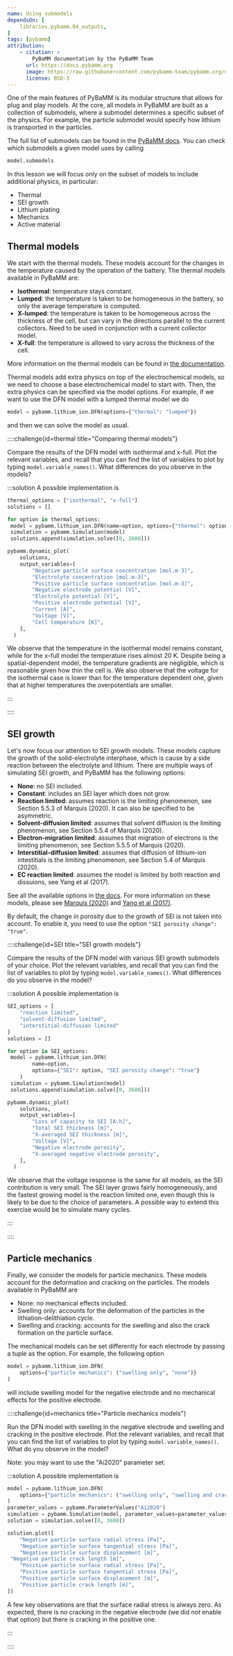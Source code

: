 ```yaml
---
name: Using submodels
dependsOn: [
    libraries.pybamm.04_outputs,
]
tags: [pybamm]
attribution: 
    - citation: >
        PyBaMM documentation by the PyBaMM Team
      url: https://docs.pybamm.org
      image: https://raw.githubusercontent.com/pybamm-team/pybamm.org/main/static/images/pybamm_logo.svg
      license: BSD-3
---
```


One of the main features of PyBaMM is its modular structure that allows for plug and play models. At the core, all models in PyBaMM are built as a collection of submodels, where a submodel determines a specific subset of the physics. For example, the particle submodel would specify how lithium is transported in the particles.

The full list of submodels can be found in the [PyBaMM docs](https://docs.pybamm.org/en/latest/source/api/models/submodels/index.html). You can check which submodels a given model uses by calling

```python
model.submodels
```

In this lesson we will focus only on the subset of models to include additional physics, in particular:

* Thermal
* SEI growth
* Lithium plating
* Mechanics
* Active material

## Thermal models

We start with the thermal models. These models account for the changes in the temperature caused by the operation of the battery. The thermal models available in PyBaMM are:

* **Isothermal**: temperature stays constant.
* **Lumped**: the temperature is taken to be homogeneous in the battery, so only the average temperature is computed.
* **X-lumped**: the temperature is taken to be homogeneous across the thickness of the cell, but can vary in the directions parallel to the current collectors. Need to be used in conjunction with a current collector model.
* **X-full**: the temperature is allowed to vary across the thickness of the cell.

More information on the thermal models can be found in [the documentation](https://docs.pybamm.org/en/latest/source/examples/notebooks/models/thermal-models.html).

Thermal models add extra physics on top of the electrochemical models, so we need to choose a base electrochemical model to start with. Then, the extra physics can be specified via the model options. For example, if we want to use the DFN model with a lumped thermal model we do

```python
model = pybamm.lithium_ion.DFN(options={"thermal": "lumped"})
```

and then we can solve the model as usual.

::::challenge{id=thermal title="Comparing thermal models"}

Compare the results of the DFN model with isothermal and x-full. Plot the relevant variables, and recall that you can find the list of variables to plot by typing `model.variable_names()`. What differences do you observe in the models?

:::solution
A possible implementation is

```python
thermal_options = ["isothermal", "x-full"]
solutions = []

for option in thermal_options:
 model = pybamm.lithium_ion.DFN(name=option, options={"thermal": option})
 simulation = pybamm.Simulation(model)
 solutions.append(simulation.solve([0, 3600]))

pybamm.dynamic_plot(
    solutions,
    output_variables=[
        "Negative particle surface concentration [mol.m-3]",
        "Electrolyte concentration [mol.m-3]",
        "Positive particle surface concentration [mol.m-3]",
        "Negative electrode potential [V]",
        "Electrolyte potential [V]",
        "Positive electrode potential [V]",
        "Current [A]",
        "Voltage [V]",
        "Cell temperature [K]",
    ],
  )

```

We observe that the temperature in the isothermal model remains constant, while for the x-full model the temperature rises almost 20 K. Despite being a spatial-dependent model, the temperature gradients are negligible, which is reasonable given how thin the cell is. We also observe that the voltage for the isothermal case is lower than for the temperature dependent one, given that at higher temperatures the overpotentials are smaller.

:::

::::

## SEI growth

Let's now focus our attention to SEI growth models. These models capture the growth of the solid-electrolyte interphase, which is cause by a side reaction between the electrolyte and lithium. There are multiple ways of simulating SEI growth, and PyBaMM has the following options:

* **None**: no SEI included.
* **Constant**: includes an SEI layer which does not grow.
* **Reaction limited**: assumes reaction is the limiting phenomenon, see Section 5.5.3 of Marquis (2020). It can also be specified to be asymmetric.
* **Solvent-diffusion limited**: assumes that solvent diffusion is the limiting phenomenon, see Section 5.5.4 of Marquis (2020).
* **Electron-migration limited**: assumes that migration of electrons is the limiting phenomenon, see Section 5.5.5 of Marquis (2020).
* **Interstitial-diffusion limited**: assumes that diffusion of lithium-ion intestitials is the limiting phenomenon, see Section 5.4 of Marquis (2020).
* **EC reaction limited**: assumes the model is limited by both reaction and dissuions, see Yang et al (2017).

See all the available options in [the docs](https://docs.pybamm.org/en/latest/source/api/models/base_models/base_battery_model.html#pybamm.BatteryModelOptions). For more information on these models, please see [Marquis (2020)](https://ora.ox.ac.uk/objects/uuid:8afdcc34-cc42-48ba-b316-96a6d0f33a45) and [Yang et al (2017)](https://www.sciencedirect.com/science/article/pii/S0378775317307619).

By default, the change in porosity due to the growth of SEI is not taken into account. To enable it, you need to use the option `"SEI porosity change": "true"`.

::::challenge{id=SEI title="SEI growth models"}

Compare the results of the DFN model with various SEI growth submodels of your choice. Plot the relevant variables, and recall that you can find the list of variables to plot by typing `model.variable_names()`. What differences do you observe in the model?

:::solution
A possible implementation is

```python
SEI_options = [
    "reaction limited", 
    "solvent-diffusion limited", 
    "interstitial-diffusion limited"
]
solutions = []

for option in SEI_options:
 model = pybamm.lithium_ion.DFN(
        name=option, 
        options={"SEI": option, "SEI porosity change": "true"}
    )
 simulation = pybamm.Simulation(model)
 solutions.append(simulation.solve([0, 3600]))

pybamm.dynamic_plot(
    solutions,
    output_variables=[
        "Loss of capacity to SEI [A.h]",
        "Total SEI thickness [m]",
        "X-averaged SEI thickness [m]",
        "Voltage [V]",
        "Negative electrode porosity",
        "X-averaged negative electrode porosity",
    ],
  )
```

We observe that the voltage response is the same for all models, as the SEI contribution is very small. The SEI layer grows fairly homogeneously, and the fastest growing model is the reaction limited one, even though this is likely to be due to the choice of parameters. A possible way to extend this exercise would be to simulate many cycles.

:::

::::

## Particle mechanics

Finally, we consider the models for particle mechanics. These models account for the deformation and cracking on the particles. The models available in PyBaMM are

* None: no mechanical effects included.
* Swelling only: accounts for the deformation of the particles in the lithiation-delithiation cycle.
* Swelling and cracking: accounts for the swelling and also the crack formation on the particle surface.

The mechanical models can be set differently for each electrode by passing a tuple as the option. For example, the following option

```python
model = pybamm.lithium_ion.DFN(
    options={"particle mechanics": ("swelling only", "none")}
)
```

will include swelling model for the negative electrode and no mechanical effects for the positive electrode.

::::challenge{id=mechanics title="Particle mechanics models"}

Run the DFN model with swelling in the negative electrode and swelling and cracking in the positive electrode. Plot the relevant variables, and recall that you can find the list of variables to plot by typing `model.variable_names()`. What do you observe in the model?

Note: you may want to use the "Ai2020" parameter set.

:::solution
A possible implementation is

```python
model = pybamm.lithium_ion.DFN(
    options={"particle mechanics": ("swelling only", "swelling and cracking")}
)
parameter_values = pybamm.ParameterValues("Ai2020")
simulation = pybamm.Simulation(model, parameter_values=parameter_values)
solution = simulation.solve([0, 3600])

solution.plot([
    "Negative particle surface radial stress [Pa]",
    "Negative particle surface tangential stress [Pa]",
    "Negative particle surface displacement [m]",
 "Negative particle crack length [m]",
    "Positive particle surface radial stress [Pa]",
    "Positive particle surface tangential stress [Pa]",
    "Positive particle surface displacement [m]",
    "Positive particle crack length [m]",
])
```

A few key observations are that the surface radial stress is always zero. As expected, there is no cracking in the negative electrode (we did not enable that option) but there is cracking in the positive one.

:::

::::
